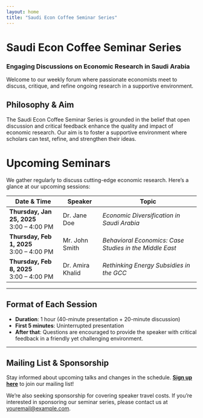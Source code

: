 ```yaml
---
layout: home
title: "Saudi Econ Coffee Seminar Series"
---
```




# Saudi Econ Coffee Seminar Series
### Engaging Discussions on Economic Research in Saudi Arabia

Welcome to our weekly forum where passionate economists meet to discuss, critique, 
and refine ongoing research in a supportive environment.

## Philosophy & Aim

The Saudi Econ Coffee Seminar Series is grounded in the belief that 
open discussion and critical feedback enhance the quality and impact 
of economic research. Our aim is to foster a supportive environment 
where scholars can test, refine, and strengthen their ideas.


# Upcoming Seminars

We gather regularly to discuss cutting-edge economic research. Here’s a glance at our upcoming sessions:

| **Date & Time**               | **Speaker**        | **Topic**                                             |
|-------------------------------|--------------------|-------------------------------------------------------|
| **Thursday, Jan 25, 2025**<br>3:00 – 4:00 PM  | Dr. Jane Doe      | *Economic Diversification in Saudi Arabia*           |
| **Thursday, Feb 1, 2025**<br>3:00 – 4:00 PM   | Mr. John Smith    | *Behavioral Economics: Case Studies in the Middle East* |
| **Thursday, Feb 8, 2025**<br>3:00 – 4:00 PM   | Dr. Amira Khalid  | *Rethinking Energy Subsidies in the GCC*             |

---

## Format of Each Session

- **Duration**: 1 hour (40-minute presentation + 20-minute discussion)  
- **First 5 minutes**: Uninterrupted presentation  
- **After that**: Questions are encouraged to provide the speaker with critical feedback in a friendly yet challenging environment.

---

## Mailing List & Sponsorship

Stay informed about upcoming talks and changes in the schedule. [**Sign up here**](#) to join our mailing list!

We’re also seeking sponsorship for covering speaker travel costs. If you’re interested in sponsoring our seminar series, please contact us at [youremail@example.com](mailto:youremail@example.com).
